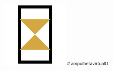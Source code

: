 ![Ampulheta](https://raw.githubusercontent.com/DevDaianeMoura/ampulhetavirtualD/main/icon.svg)
﻿# ampulhetavirtualD

